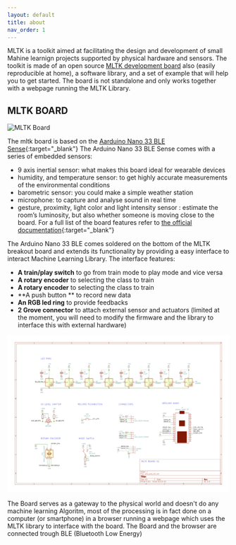 ```yaml
---
layout: default
title: about
nav_order: 1
---
```


MLTK is a toolkit aimed at facilitating the design and development of small Mahine learnign projects supported by physical hardware and sensors. The toolkit is made of an open source [MLTK development board](http://localhost:4000/about.html#mltk-board) also (easily reproducible at home), a software library, and a set of example that will help you to get started.
The board is not standalone and only works together with a webpage running the MLTK Library.

## MLTK BOARD
![MLTK Board](../assets/IMG_20200418_094108.jpg "MLTK01 Board")

The mltk board is based on the [Aarduino Nano 33 BLE Sense](https://store.arduino.cc/arduino-nano-33-ble-sense){:target="_blank"}
The Arduino Nano 33 BLE Sense comes with a series of embedded sensors:
- 9 axis inertial sensor: what makes this board ideal for wearable devices
- humidity, and temperature sensor: to get highly accurate measurements of the environmental conditions
- barometric sensor: you could make a simple weather station
- microphone: to capture and analyse sound in real time
- gesture, proximity, light color and light intensity sensor : estimate the room’s luminosity, but also whether someone is moving close to the board.
For a full list of the board features refer to [the official documentation](https://store.arduino.cc/arduino-nano-33-ble-sense){:target="_blank"}

The Arduino Nano 33 BLE comes soldered on the bottom of the MLTK breakout board and extends its functionality by providing a easy interface to interact Machine Learning Library.
The interface features:
- **A train/play switch** to go from train mode to play mode and vice versa
- **A rotary encoder** to selecting the class to train
- **A rotary encoder** to selecting the class to train
- **A push button ** to record new data
- **An RGB led ring** to provide feedbacks
- **2 Grove connector** to attach external sensor and actuators (limited at the moment, you will need to modify the firmware and the library to interface this with external hardware)

![Board schematics](https://raw.githubusercontent.com/id-studiolab/MLTK01/master/board/circuit.png "MLTK01 Board Schematics")

The Board serves as a gateway to the physical world and doesn't do any machine learning Algoritm, most of the processing is in fact done on a computer (or smartphone) in a browser running a webpage which uses the MLTK library to interface with the board.
The Board and the browser are connected trough BLE (Bluetooth Low Energy)
